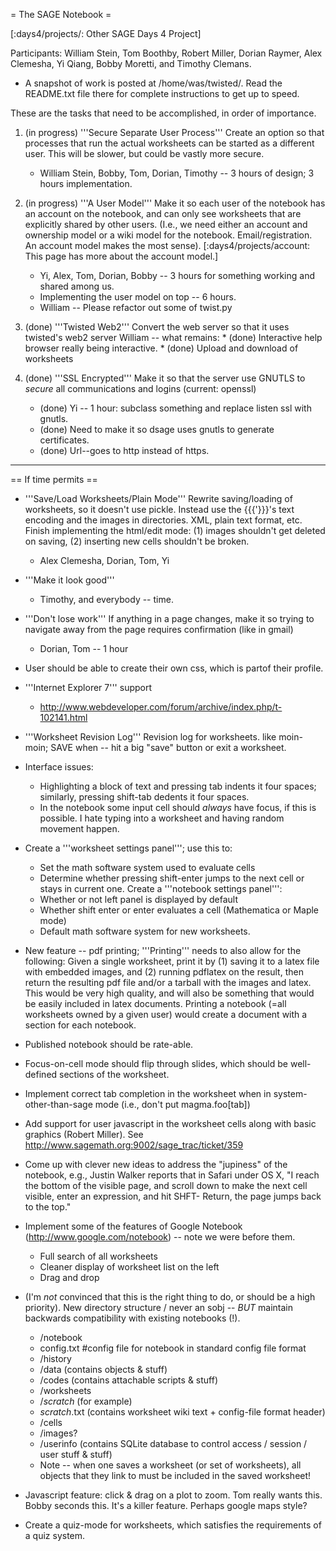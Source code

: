 = The SAGE Notebook =

[:days4/projects/: Other SAGE Days 4 Project]


Participants: William Stein, Tom Boothby, Robert Miller, Dorian Raymer, Alex Clemesha, Yi Qiang, Bobby Moretti, and Timothy Clemans.

 * A snapshot of work is posted at /home/was/twisted/.   Read the README.txt file there for complete instructions to get up to speed. 



These are the tasks that need to be accomplished, in order of importance.


 1. (in progress) '''Secure Separate User Process''' Create an option so that processes that run the actual worksheets can be started as a different user.  This will be slower, but could be vastly more secure.
    * William Stein, Bobby, Tom, Dorian, Timothy -- 3 hours of design; 3 hours implementation.

 1. (in progress) '''A User Model''' Make it so each user of the notebook has an account on the notebook, and can only see worksheets that are explicitly shared by other users.   (I.e., we need either an account and ownership model or a wiki model for the notebook.  Email/registration.  An account model makes the most sense). [:days4/projects/account: This page has more about the account model.]
    * Yi, Alex, Tom, Dorian, Bobby -- 3 hours for something working and shared among us. 
    * Implementing the user model on top -- 6 hours.
    * William -- Please refactor out some of twist.py 
   

 1. (done) '''Twisted Web2''' Convert the web server so that it uses twisted's web2 server 
     William -- what remains:
          * (done) Interactive help browser really being interactive.
          * (done) Upload and download of worksheets

 1. (done) '''SSL Encrypted''' Make it so that the server use GNUTLS to *secure* all communications and logins  (current: openssl)
    * (done) Yi -- 1 hour: subclass something and replace listen ssl with gnutls. 
    * (done) Need to make it so dsage uses gnutls to generate certificates. 
    * (done) Url--goes to http instead of https.



-----------------


== If time permits ==
 * '''Save/Load Worksheets/Plain Mode''' Rewrite saving/loading of worksheets, so it doesn't use pickle.  Instead use the {{{'}}}'s text encoding and the images in directories. XML, plain text format, etc.  Finish implementing the html/edit mode: (1) images shouldn't get deleted on saving, (2) inserting new cells shouldn't be broken.
     * Alex Clemesha, Dorian, Tom, Yi

 * '''Make it look good''' 
     * Timothy, and everybody -- time.


 * '''Don't lose work''' If anything in a page changes, make it so trying to navigate away from the page requires confirmation (like in gmail)
     * Dorian, Tom -- 1 hour


 * User should be able to create their own css, which is partof their profile.

 * '''Internet Explorer 7''' support
   * http://www.webdeveloper.com/forum/archive/index.php/t-102141.html

 * '''Worksheet Revision Log''' Revision log for worksheets. like moin-moin; SAVE when -- hit a big "save" button or exit a worksheet.

 * Interface issues:
   * Highlighting a block of text and pressing tab indents it four spaces; similarly, pressing shift-tab dedents it four spaces.
   * In the notebook some input cell should *always* have focus, if this is possible.  I hate typing into a worksheet and having random movement happen.
 * Create a '''worksheet settings panel'''; use this to:
   * Set the math software system used to evaluate cells
   * Determine whether pressing shift-enter jumps to the next cell or stays in current one.
  Create a '''notebook settings panel''':
   * Whether or not left panel is displayed by default
   * Whether shift enter or enter evaluates a cell (Mathematica or Maple mode)
   * Default math software system for new worksheets.
 * New feature -- pdf printing; '''Printing''' needs to also allow for the following: Given a single worksheet, print it by (1) saving it to a latex file with embedded images, and (2) running pdflatex on the result, then return the resulting pdf file and/or a tarball with the images and latex. This would be very high quality, and will also be something that would be easily included in latex documents.  Printing a notebook (=all worksheets owned by a given user) would create a document with a section for each notebook.
 * Published notebook should be rate-able. 
 * Focus-on-cell mode should flip through slides, which should be well-defined sections of the worksheet.
 * Implement correct tab completion in the worksheet when in system-other-than-sage mode (i.e., don't put magma.foo[tab])
 * Add support for user javascript in the worksheet cells along with basic graphics (Robert Miller). See http://www.sagemath.org:9002/sage_trac/ticket/359
 * Come up with clever new ideas to address the "jupiness" of the notebook, e.g., Justin Walker reports that in Safari under OS X, "I reach the bottom of the visible page, and scroll down to make the next cell visible, enter an expression, and hit SHFT- Return, the page jumps back to the top."
 * Implement some of the features of Google Notebook (http://www.google.com/notebook)  -- note we were before them.
    * Full search of all worksheets
    * Cleaner display of worksheet list on the left
    * Drag and drop
 * (I'm *not* convinced that this is the right thing to do, or should be a high priority).  New directory structure / never an sobj -- *BUT* maintain backwards compatibility with existing notebooks (!).
   * /notebook
    * config.txt #config file for notebook in standard config file format
    * /history
    * /data (contains objects & stuff)
    * /codes (contains attachable scripts & stuff)
    * /worksheets
     * /_scratch_ (for example)
      * _scratch_.txt (contains worksheet wiki text + config-file format header)
      * /cells
      * /images?
    * /userinfo (contains SQLite database to control access / session / user stuff & stuff)
   * Note -- when one saves a worksheet (or set of worksheets), all objects that they link to must be included in the saved worksheet!
 * Javascript feature: click & drag on a plot to zoom.  Tom really wants this. Bobby seconds this. It's a killer feature. Perhaps google maps style?
 * Create a quiz-mode for worksheets, which satisfies the requirements of a quiz system.
